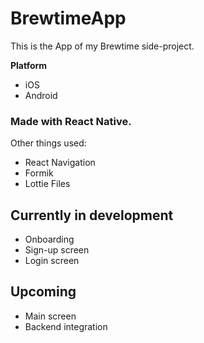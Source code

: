 # BrewtimeApp
This is the App of my Brewtime side-project.

**Platform**

- iOS
- Android

### Made with React Native.

Other things used: 

- React Navigation
- Formik
- Lottie Files

## Currently in development

- Onboarding
- Sign-up screen
- Login screen

## Upcoming

- Main screen
- Backend integration
